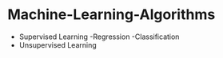 # Machine-Learning-Algorithms

- Supervised Learning
    -Regression
    -Classification
- Unsupervised Learning
